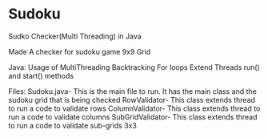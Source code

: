 # Sudoku
Sudko Checker(Multi Threading) in Java

Made A checker for sudoku game 
9x9 Grid

Java:
Usage of MultiThreading 
Backtracking
For loops
Extend Threads
run() and start() methods

Files:
Sudoku.java- This is the main file to run. It has the main class and the sudoku grid that is being checked
RowValidator- This class extends thread to run a code to validate rows
ColumnValidator- This class extends thread to run a code to validate columns
SubGridValidator- This class extends thread to run a code to validate sub-grids 3x3